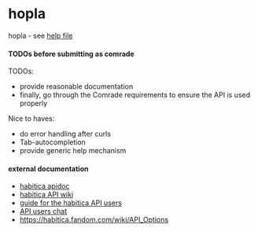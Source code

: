 # hopla

hopla - see [help file](./hopla/hopla.help)


#### TODOs before submitting as comrade

TODOs: 
* provide reasonable documentation
* finally, go through the Comrade requirements to ensure the API is used properly

Nice to haves:
* do error handling after curls
* Tab-autocompletion
* provide generic help mechanism

#### external documentation
* [habitica apidoc](https://habitica.com/apidoc/)
* [habitica API wiki](https://habitica.fandom.com/wiki/Application_Programming_Interface#Version_3_of_the_API)
* [guide for the habitica API users](https://habitica.fandom.com/wiki/Guidance_for_Comrades)
* [API users chat](https://habitica.com/groups/guild/2ff9822b-27f2-4774-98da-db349b57a38e)
* <https://habitica.fandom.com/wiki/API_Options>

